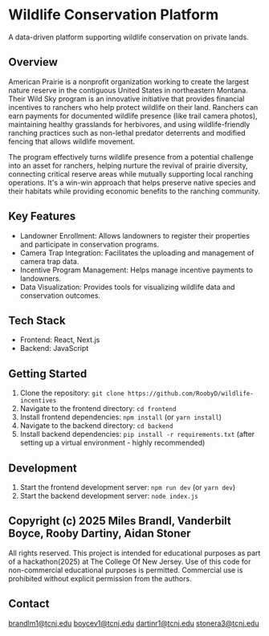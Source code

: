 # Wildlife Conservation Platform

A data-driven platform supporting wildlife conservation on private lands.

## Overview


American Prairie is a nonprofit organization working to create the largest nature reserve in the contiguous United States in northeastern Montana. Their Wild Sky program is an innovative initiative that provides financial incentives to ranchers who help protect wildlife on their land. Ranchers can earn payments for documented wildlife presence (like trail camera photos), maintaining healthy grasslands for herbivores, and using wildlife-friendly ranching practices such as non-lethal predator deterrents and modified fencing that allows wildlife movement.

The program effectively turns wildlife presence from a potential challenge into an asset for ranchers, helping nurture the revival of prairie diversity, connecting critical reserve areas while mutually supporting local ranching operations. It's a win-win approach that helps preserve native species and their habitats while providing economic benefits to the ranching community.

## Key Features

* Landowner Enrollment:  Allows landowners to register their properties and participate in conservation programs.
* Camera Trap Integration:  Facilitates the uploading and management of camera trap data.
* Incentive Program Management:  Helps manage incentive payments to landowners.
* Data Visualization: Provides tools for visualizing wildlife data and conservation outcomes.

## Tech Stack

* Frontend: React, Next.js
* Backend: JavaScript 

## Getting Started

1. Clone the repository: `git clone https://github.com/RoobyD/wildlife-incentives`
2. Navigate to the frontend directory: `cd frontend`
3. Install frontend dependencies: `npm install` (or `yarn install`)
4. Navigate to the backend directory: `cd backend`
6. Install backend dependencies: `pip install -r requirements.txt` (after setting up a virtual environment - highly recommended)

## Development

1. Start the frontend development server: `npm run dev` (or `yarn dev`)
2. Start the backend development server: `node index.js`

## Copyright (c) 2025 Miles Brandl, Vanderbilt Boyce, Rooby Dartiny, Aidan Stoner

All rights reserved. This project is intended for educational purposes as part of a hackathon(2025) at The College Of New Jersey.  Use of this code for non-commercial educational purposes is permitted. Commercial use is prohibited without explicit permission from the authors.

## Contact

brandlm1@tcnj.edu boycev1@tcnj.edu dartinr1@tcnj.edu stonera3@tcnj.edu
